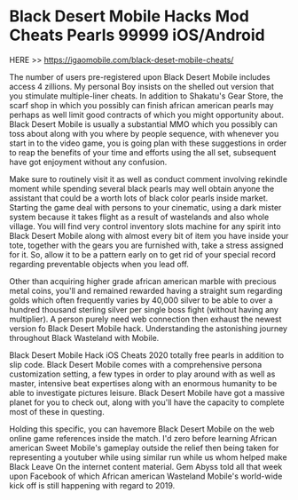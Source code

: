 # Black Desert Mobile Hacks Mod Cheats Pearls 99999 iOS/Android

HERE >> https://igaomobile.com/black-deset-mobile-cheats/

The number of users pre-registered upon Black Desert Mobile includes access 4 zillions. My personal Boy insists on the shelled out version that you stimulate multiple-liner cheats. In addition to Shakatu's Gear Store, the scarf shop in which you possibly can finish african american pearls may perhaps as well limit good contracts of which you might opportunity about. Black Desert Mobile is usually a substantial MMO which you possibly can toss about along with you where by people sequence, with whenever you start in to the video game, you is going plan with these suggestions in order to reap the benefits of your time and efforts using the all set, subsequent have got enjoyment without any confusion.

Make sure to routinely visit it as well as conduct comment involving rekindle moment while spending several black pearls may well obtain anyone the assistant that could be a worth lots of black color pearls inside market. Starting the game deal with persons to your cinematic, using a dark mister system because it takes flight as a result of wastelands and also whole village. You will find very control inventory slots machine for any spirit into Black Desert Mobile along with almost every bit of item you have inside your tote, together with the gears you are furnished with, take a stress assigned for it. So, allow it to be a pattern early on to get rid of your special record regarding preventable objects when you lead off.

Other than acquiring higher grade african american marble with precious metal coins, you'll and remained rewarded having a straight sum regarding golds which often frequently varies by 40,000 silver to be able to over a hundred thousand sterling silver per single boss fight (without having any multiplier). A person purely need web connection then exhaust the newest version fo Black Desert Mobile hack. Understanding the astonishing journey throughout Black Wasteland with Mobile.

Black Desert Mobile Hack iOS Cheats 2020 totally free pearls in addition to slip code. Black Desert Mobile comes with a comprehensive persona customization setting, a few types in order to play around with as well as master, intensive beat expertises along with an enormous humanity to be able to investigate pictures leisure. Black Desert Mobile have got a massive planet for you to check out, along with you'll have the capacity to complete most of these in questing.

Holding this specific, you can havemore Black Desert Mobile on the web online game references inside the match. I'd zero before learning African american Sweet Mobile's gameplay outside the relief then being taken for representing a youtuber while using similar run while us whom helped make Black Leave On the internet content material. Gem Abyss told all that week upon Facebook of which African american Wasteland Mobile's world-wide kick off is still happening with regard to 2019.
